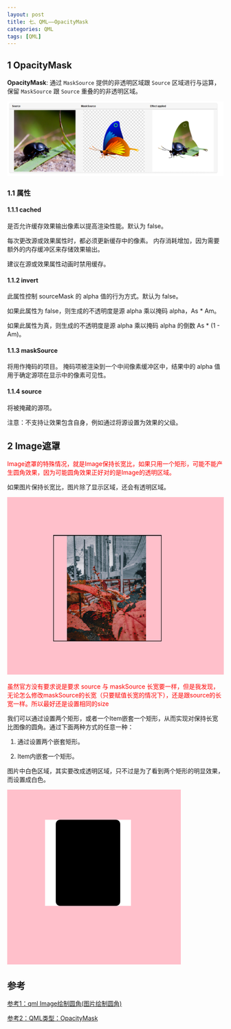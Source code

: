 ```yaml
---
layout: post
title: 七、QML——OpacityMask
categories: QML
tags: [QML]
---
```


## 1 OpacityMask

**OpacityMask**: 通过 `MaskSource` 提供的非透明区域跟 `Source` 区域进行与运算，保留 `MaskSource` 跟  `Source` 重叠的的非透明区域。

![alt text](image-2.png)

### 1.1 属性

#### 1.1.1 cached

是否允许缓存效果输出像素以提高渲染性能。默认为 false。

每次更改源或效果属性时，都必须更新缓存中的像素。 内存消耗增加，因为需要额外的内存缓冲区来存储效果输出。

建议在源或效果属性动画时禁用缓存。

#### 1.1.2 invert

此属性控制 sourceMask 的 alpha 值的行为方式。默认为 false。

如果此属性为 false，则生成的不透明度是源 alpha 乘以掩码 alpha，As * Am。

如果此属性为真，则生成的不透明度是源 alpha 乘以掩码 alpha 的倒数 As * (1 - Am)。


#### 1.1.3 maskSource

将用作掩码的项目。 掩码项被渲染到一个中间像素缓冲区中，结果中的 alpha 值用于确定源项在显示中的像素可见性。

#### 1.1.4 source

将被掩藏的源项。

注意：不支持让效果包含自身，例如通过将源设置为效果的父级。

## 2 Image遮罩

<font color="red">Image遮罩的特殊情况，就是Image保持长宽比，如果只用一个矩形，可能不能产生圆角效果，因为可能圆角效果正好对的是Image的透明区域。</font>

如果图片保持长宽比，图片除了显示区域，还会有透明区域。

![alt text](image.png)

<font color="red">虽然官方没有要求说是要求 source 与 maskSource 长宽要一样，但是我发现，无论怎么修改maskSource的长宽（只要赋值长宽的情况下），还是跟source的长宽一样。所以最好还是设置相同的size</font>

我们可以通过设置两个矩形，或者一个Item嵌套一个矩形，从而实现对保持长宽比图像的圆角。通过下面两种方式的任意一种：

1. 通过设置两个嵌套矩形。

2. Item内嵌套一个矩形。


图片中白色区域，其实要改成透明区域，只不过是为了看到两个矩形的明显效果，而设置成白色。

![alt text](image-1.png)

## 参考

[参考1：qml Image绘制圆角(图片绘制圆角)](https://blog.csdn.net/qq_43081702/article/details/125104269)

[参考2：QML类型：OpacityMask](https://blog.csdn.net/kenfan1647/article/details/122150554)